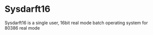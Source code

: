 # Sysdarft16
Sysdarft16 is a single user, 16bit real mode batch operating system for 80386 real mode
